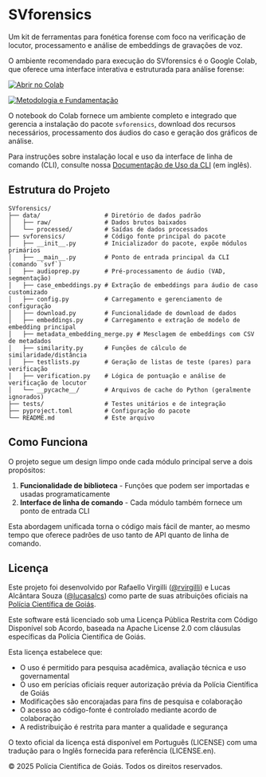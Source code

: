 # SVforensics

Um kit de ferramentas para fonética forense com foco na verificação de locutor, processamento e análise de embeddings de gravações de voz.

O ambiente recomendado para execução do SVforensics é o Google Colab, que oferece uma interface interativa e estruturada para análise forense:

[![Abrir no Colab](https://colab.research.google.com/assets/colab-badge.svg)](https://colab.research.google.com/github/sepai-dev/SVforensics/blob/main/notebooks/svforensics.ipynb)

[![Metodologia e Fundamentação](https://img.shields.io/badge/Metodologia%20e%20Fundamenta%C3%A7%C3%A3o-Google%20Docs-blue?logo=google-docs&logoColor=white)](https://docs.google.com/document/d/1PCvHK_CqQVjBnwv5hcJmPwflBAQdmsR_G-3RdNJufdo/edit?usp=sharing)

O notebook do Colab fornece um ambiente completo e integrado que gerencia a instalação do pacote `svforensics`, download dos recursos necessários, processamento dos áudios do caso e geração dos gráficos de análise.

Para instruções sobre instalação local e uso da interface de linha de comando (CLI), consulte nossa [Documentação de Uso da CLI](docs/cli_usage.md) (em inglês).

## Estrutura do Projeto

```
SVforensics/
├── data/                  # Diretório de dados padrão
│   ├── raw/               # Dados brutos baixados
│   └── processed/         # Saídas de dados processados
├── svforensics/           # Código fonte principal do pacote
│   ├── __init__.py        # Inicializador do pacote, expõe módulos primários
│   ├── __main__.py        # Ponto de entrada principal da CLI (comando `svf`)
│   ├── audioprep.py       # Pré-processamento de áudio (VAD, segmentação)
│   ├── case_embeddings.py # Extração de embeddings para áudio de caso customizado
│   ├── config.py          # Carregamento e gerenciamento de configuração
│   ├── download.py        # Funcionalidade de download de dados
│   ├── embeddings.py      # Carregamento e extração de modelo de embedding principal
│   ├── metadata_embedding_merge.py # Mesclagem de embeddings com CSV de metadados
│   ├── similarity.py      # Funções de cálculo de similaridade/distância
│   ├── testlists.py       # Geração de listas de teste (pares) para verificação
│   ├── verification.py    # Lógica de pontuação e análise de verificação de locutor
│   └── __pycache__/       # Arquivos de cache do Python (geralmente ignorados)
├── tests/                 # Testes unitários e de integração
├── pyproject.toml         # Configuração do pacote
└── README.md              # Este arquivo
```

## Como Funciona

O projeto segue um design limpo onde cada módulo principal serve a dois propósitos:
1.  **Funcionalidade de biblioteca** - Funções que podem ser importadas e usadas programaticamente
2.  **Interface de linha de comando** - Cada módulo também fornece um ponto de entrada CLI

Esta abordagem unificada torna o código mais fácil de manter, ao mesmo tempo que oferece padrões de uso tanto de API quanto de linha de comando.

## Licença

Este projeto foi desenvolvido por Rafaello Virgilli ([@rvirgilli](https://github.com/rvirgilli)) e Lucas Alcântara Souza ([@lucasalcs](https://github.com/lucasalcs)) como parte de suas atribuições oficiais na [Polícia Científica de Goiás](https://www.policiacientifica.go.gov.br/).

Este software está licenciado sob uma Licença Pública Restrita com Código Disponível sob Acordo, baseada na Apache License 2.0 com cláusulas específicas da Polícia Científica de Goiás.

Esta licença estabelece que:
- O uso é permitido para pesquisa acadêmica, avaliação técnica e uso governamental
- O uso em perícias oficiais requer autorização prévia da Polícia Científica de Goiás
- Modificações são encorajadas para fins de pesquisa e colaboração
- O acesso ao código-fonte é controlado mediante acordo de colaboração
- A redistribuição é restrita para manter a qualidade e segurança

O texto oficial da licença está disponível em Português (LICENSE) com uma tradução para o Inglês fornecida para referência (LICENSE.en).

© 2025 Polícia Científica de Goiás. Todos os direitos reservados. 
